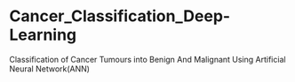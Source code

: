 # Cancer_Classification_Deep-Learning
Classification of Cancer Tumours into Benign And Malignant Using Artificial Neural Network(ANN)

